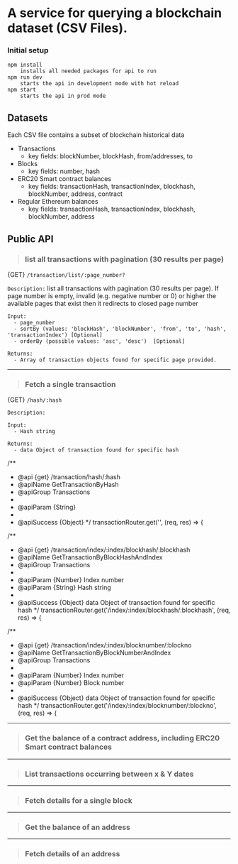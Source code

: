 # Α service for querying a blockchain dataset (CSV Files).

### Initial setup
    npm install
        installs all needed packages for api to run
    npm run dev
        starts the api in development mode with hot reload
    npm start 
        starts the api in prod mode

## Datasets
Each CSV file contains a subset of blockchain historical data

* Transactions
  * key fields: blockNumber, blockHash, from/addresses, to
* Blocks
  * key fields: number, hash
* ERC20 Smart contract balances
  * key fields: transactionHash, transactionIndex, blockhash, blockNumber, address, contract  
* Regular Ethereum balances
  * key fields: transactionHash, transactionIndex, blockhash, blockNumber, address

## Public API

> ### list all transactions with pagination (30 results per page)

{GET} `/transaction/list/:page_number?`

`Description:` list all transactions with pagination (30 results per page). If page number is empty, invalid (e.g. negative number or 0) or higher the available pages that exist then it redirects to closed page number
```
Input:
  - page_number
  - sortBy (values: 'blockHash', 'blockNumber', 'from', 'to', 'hash', 'transactionIndex') [Optional]
  -	orderBy (possible values: 'asc', 'desc')  [Optional]

Returns:
  - Array of transaction objects found for specific page provided.
```

------
> ### Fetch a single transaction

{GET} `/hash/:hash`

`Description:` 
```
Input:
  - Hash string
  
Returns:
  - data Object of transaction found for specific hash
```

/**
 * @api {get} /transaction/hash/:hash
 * @apiName GetTransactionByHash
 * @apiGroup Transactions
 *
 * @apiParam {String} 
 *
 * @apiSuccess {Object} 
 */
transactionRouter.get('', (req, res) => {



/**
 * @api {get} /transaction/index/:index/blockhash/:blockhash
 * @apiName GetTransactionByBlockHashAndIndex
 * @apiGroup Transactions
 *
 * @apiParam {Number} Index number
 * @apiParam {String} Hash string
 *
 * @apiSuccess {Object} data Object of transaction found for specific hash
 */
transactionRouter.get('/index/:index/blockhash/:blockhash', (req, res) => {



/**
 * @api {get} /transaction/index/:index/blocknumber/:blockno
 * @apiName GetTransactionByBlockNumberAndIndex
 * @apiGroup Transactions
 *
 * @apiParam {Number} Index number
 * @apiParam {Number} Block number
 *
 * @apiSuccess {Object} data Object of transaction found for specific hash
 */
transactionRouter.get('/index/:index/blocknumber/:blockno', (req, res) => {
------
> ### Get the balance of a contract address, including ERC20 Smart contract balances
------
> ### List transactions occurring between x & Y dates
------
> ### Fetch details for a single block 
------
> ### Get the balance of an address
------
> ### Fetch details of an address